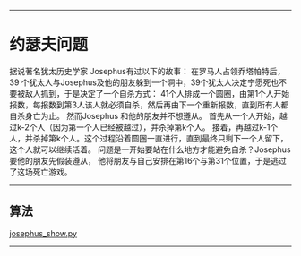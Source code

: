
***
# 约瑟夫问题

据说著名犹太历史学家 Josephus有过以下的故事：
在罗马人占领乔塔帕特后，39 个犹太人与Josephus及他的朋友躲到一个洞中，39个犹太人决定宁愿死也不要被敌人抓到，于是决定了一个自杀方式：
41个人排成一个圆圈，由第1个人开始报数，每报数到第3人该人就必须自杀，然后再由下一个重新报数，直到所有人都自杀身亡为止。
然而Josephus 和他的朋友并不想遵从。
首先从一个人开始，越过k-2个人（因为第一个人已经被越过），并杀掉第k个人。
接着，再越过k-1个人，并杀掉第k个人。这个过程沿着圆圈一直进行，直到最终只剩下一个人留下，这个人就可以继续活着。
问题是一开始要站在什么地方才能避免自杀？Josephus要他的朋友先假装遵从，
他将朋友与自己安排在第16个与第31个位置，于是逃过了这场死亡游戏。

***
## 算法

[josephus_show.py](../代码/算法/josephus_show.py)

***
